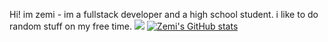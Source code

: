 Hi! im zemi - im a fullstack developer and a high school student. i like to do random stuff on my free time.
[![](https://skillicons.dev/icons?i=js,html,css,ae,arduino,androidstudio,bash,blender,cs,codepen,discord,bots,dotnet,firebase,github,githubactions,ai,jquery,linux,mysql,nodejs,ps,powershell,py,raspberrypi,react,tailwind,threejs,vscode,vue,vite,webpack)](https://skillicons.dev)
[![Zemi's GitHub stats](https://github-readme-stats.vercel.app/api?username=Ucaninek)](https://github.com/anuraghazra/github-readme-stats)

<!---
Ucaninek/Ucaninek is a ✨ special ✨ repository because its `README.md` (this file) appears on your GitHub profile.
You can click the Preview link to take a look at your changes.
--->
